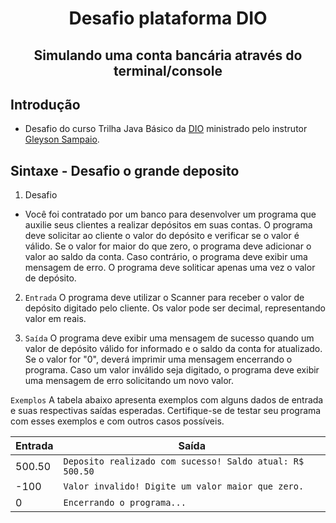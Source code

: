 <h1 align="center"> Desafio plataforma DIO </h1>
<h2 align="center"> Simulando uma conta bancária através do terminal/console </h2>

## Introdução
- Desafio do curso Trilha Java Básico da [DIO](https://github.com/digitalinnovationone/trilha-java-basico/tree/main/desafios/sintaxe) ministrado pelo instrutor [Gleyson Sampaio](https://github.com/glysns).

## Sintaxe - Desafio o grande deposito
1. Desafio 
- Você foi contratado por um banco para desenvolver um programa que auxilie seus clientes a realizar depósitos em suas contas. O programa deve solicitar ao cliente o valor do depósito e verificar se o valor é válido. Se o valor for maior do que zero, o programa deve adicionar o valor ao saldo da conta. Caso contrário, o programa deve exibir uma mensagem de erro. O programa deve soliticar apenas uma vez o valor de depósito.

2. `Entrada`
O programa deve utilizar o Scanner para receber o valor de depósito digitado pelo cliente. Os valor pode ser decimal, representando valor em reais.

3. `Saída`
O programa deve exibir uma mensagem de sucesso quando um valor de depósito válido for informado e o saldo da conta for atualizado. Se o valor for "0", deverá imprimir uma mensagem encerrando o programa. Caso um valor inválido seja digitado, o programa deve exibir uma mensagem de erro solicitando um novo valor.

`Exemplos`
A tabela abaixo apresenta exemplos com alguns dados de entrada e suas respectivas saídas esperadas. Certifique-se de testar seu programa com esses exemplos e com outros casos possíveis.

| Entrada | Saída   
| --------- | ------- 
| 500.50  | `Deposito realizado com sucesso! Saldo atual: R$ 500.50`
| -100    | `Valor invalido! Digite um valor maior que zero.` 
| 0  | `Encerrando o programa...`